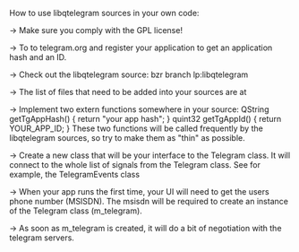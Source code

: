How to use libqtelegram sources in your own code:

-> Make sure you comply with the GPL license!

-> To to telegram.org and register your application to get an application hash and an ID.

-> Check out the libqtelegram source:
bzr branch lp:libqtelegram

-> The list of files that need to be added into your sources are at <TODO>

-> Implement two extern functions somewhere in your source:
QString getTgAppHash() { return "your app hash"; }
quint32 getTgAppId() { return YOUR_APP_ID; }
These two functions will be called frequently by the libqtelegram sources, so try to make them as "thin" as possible.

-> Create a new class that will be your interface to the Telegram class. It will connect to the whole list of signals from the Telegram class. See for example, the TelegramEvents class <TODO>

-> When your app runs the first time, your UI will need to get the users phone number (MSISDN).
The msisdn will be required to create an instance of the Telegram class (m_telegram).

-> As soon as m_telegram is created, it will do a bit of negotiation with the telegram servers.